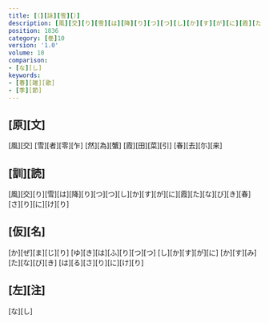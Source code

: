 ```yaml
---
title: [（][詠][雪][）]
description: [風][交][り][雪][は][降][り][つ][つ][し][か][す][が][に][霞][た][な][び][き][春][さ][り][に][け][り]
position: 1836
category: [巻]10
version: '1.0'
volume: 10
comparison:
- [な][し]
keywords:
- [春][雑][歌]
- [季][節]
---
```


## [原][文]

[風][交] [雪][者][零][乍] [然][為][蟹] [霞][田][菜][引] [春][去][尓][来]

## [訓][読]

[風][交][り][雪][は][降][り][つ][つ][し][か][す][が][に][霞][た][な][び][き][春][さ][り][に][け][り]

## [仮][名]

[か][ぜ][ま][じ][り] [ゆ][き][は][ふ][り][つ][つ] [し][か][す][が][に] [か][す][み][た][な][び][き] [は][る][さ][り][に][け][り]

## [左][注]

[な][し]

